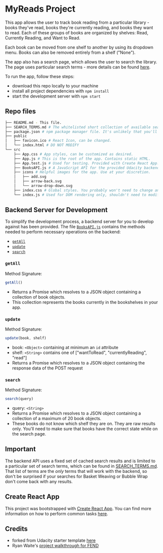 # MyReads Project

This app allows the user to track book reading from a particular library - books they've read, books they're currently reading, and books they want to read. Each of these groups of books are organized by shelves: Read, Currently Reading, and Want to Read. 

Each book can be moved from one shelf to another by using its dropdown menu. Books can also be removed entirely from a shelf ("None").

The app also has a search page, which allows the user to search the library. The page uses particular search terms - more details can be found [here](SEARCH_TERMS.md).

To run the app, follow these steps:

* download this repo locally to your machine
* install all project dependencies with `npm install`
* start the development server with `npm start`

## Repo files
```bash
├── README.md - This file.
├── SEARCH_TERMS.md # The whitelisted short collection of available search terms for you to use with your app.
├── package.json # npm package manager file. It's unlikely that you'll need to modify this.
├── public
│   ├── favicon.ico # React Icon, can be changed.
│   └── index.html # DO NOT MODIFY
└── src
    ├── App.css # App styles, can be customized as desired.
    ├── App.js # This is the root of the app. Contains static HTML.
    ├── App.test.js # Used for testing. Provided with Create React App. Testing is encouraged, but not required.
    ├── BooksAPI.js # A JavaScript API for the provided Udacity backend. Instructions for the methods are below.
    ├── icons # Helpful images for the app. Use at your discretion.
    │   ├── add.svg
    │   ├── arrow-back.svg
    │   └── arrow-drop-down.svg
    ├── index.css # Global styles. You probably won't need to change anything here.
    └── index.js # Used for DOM rendering only, shouldn't need to modify
```

## Backend Server for Development

To simplify the development process, a backend server for you to develop against has been provided. The file [`BooksAPI.js`](src/BooksAPI.js) contains the methods needed to perform necessary operations on the backend:

* [`getAll`](#getall)
* [`update`](#update)
* [`search`](#search)

### `getAll`

Method Signature:

```js
getAll()
```

* Returns a Promise which resolves to a JSON object containing a collection of book objects.
* This collection represents the books currently in the bookshelves in your app.

### `update`

Method Signature:

```js
update(book, shelf)
```

* book: `<Object>` containing at minimum an `id` attribute
* shelf: `<String>` contains one of ["wantToRead", "currentlyReading", "read"]  
* Returns a Promise which resolves to a JSON object containing the response data of the POST request

### `search`

Method Signature:

```js
search(query)
```

* query: `<String>`
* Returns a Promise which resolves to a JSON object containing a collection of a maximum of 20 book objects.
* These books do not know which shelf they are on. They are raw results only. You'll need to make sure that books have the correct state while on the search page.

## Important
The backend API uses a fixed set of cached search results and is limited to a particular set of search terms, which can be found in [SEARCH_TERMS.md](SEARCH_TERMS.md). That list of terms are the _only_ terms that will work with the backend, so don't be surprised if your searches for Basket Weaving or Bubble Wrap don't come back with any results.

## Create React App

This project was bootstrapped with [Create React App](https://github.com/facebookincubator/create-react-app). You can find more information on how to perform common tasks [here](https://github.com/facebookincubator/create-react-app/blob/master/packages/react-scripts/template/README.md).

## Credits

* forked from Udacity starter template [here](https://github.com/udacity/reactnd-project-myreads-starter)
* Ryan Waite's [project walkthrough for FEND](https://youtu.be/acJHkd6K5kI)
